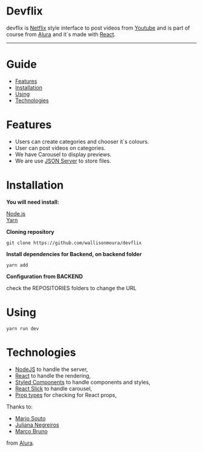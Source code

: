# Devflix

devflix is [Netflix](https://www.netflix.com/) style interface to post vídeos from [Youtube](https://www.youtube.com/) and  is part of course from [Alura](https://www.alura.com.br/) and it´s made with [React](https://reactjs.org). 

---

# Guide

* [Features](#features)
* [Installation](#installation)
* [Using](#using)
* [Technologies](#technologies)


# Features

*  Users can create categories and chooser it´s colours.
*  User can post videos on categories.
*  We have Carousel to display previews.
*  We are use [JSON Server](https://github.com/typicode/json-server)  to store files.



# Installation

**You will need install:**

 [Node.js](https://nodejs.org/en/download/) <br />
 [Yarn](https://yarnpkg.com/)

**Cloning repository**

```git clone https://github.com/wallisonmoura/devflix```

**Install dependencies for Backend, on backend folder**

```yarn add```

**Configuration from BACKEND**

check the REPOSITORIES folders to change the URL

# Using

```yarn run dev```

# Technologies

* [NodeJS](https://nodejs.org/en/) to handle the server, 
* [React](https://reactjs.org) to handle the rendering, 
* [Styled Components](https://www.styled-components.com/) to handle components and styles, 
* [React Slick](https://www.styled-components.com/) to handle carousel, 
* [Prop types](https://www.npmjs.com/package/prop-types) for checking for React props, 

Thanks to:
* [Mario Souto](https://www.linkedin.com/in/omariosouto/) 
* [Juliana Negreiros](https://www.linkedin.com/in/juliananegreiros/) 
* [Marco Bruno](https://www.linkedin.com/in/marcobrunobr/)



from [Alura](https://www.alura.com.br/).
##
